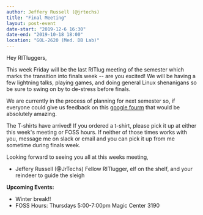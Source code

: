 ```yaml
---
author: Jeffery Russell (@jrtechs)
title: "Final Meeting"
layout: post-event
date-start: "2019-12-6 16:30"
date-end: "2019-10-18 18:00"
location: "GOL-2620 (Med. DB Lab)"
---
```


Hey RITluggers,

This week Friday will be the last RITlug meeting of the semester which marks the transition into finals week -- are you excited!
We will be having a few lightning talks, playing games, and doing general Linux shenanigans so be sure to swing on by to de-stress before finals.

We are currently in the process of planning for next semester so, if everyone could give us feedback on this [google fourm](https://forms.gle/9QMTMrtBpgJMQ3eM6) that would be absolutely amazing.

The T-shirts have arrived! If you ordered a t-shirt, please pick it up at either this week's meeting or FOSS hours.
If neither of those times works with you, message me on slack or email and you can pick it up from me sometime during finals week. 

Looking forward to seeing you all at this weeks meeting,

- Jeffery Russell (@JrTechs)
Fellow RITlugger, elf on the shelf, and your reindeer to guide the sleigh

**Upcoming Events:**

* Winter break!! 
* FOSS Hours: Thursdays 5:00-7:00pm Magic Center 3190
